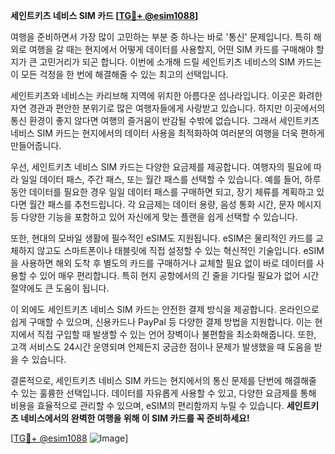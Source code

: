 **세인트키츠 네비스 SIM 카드 [[TG💪+ @esim1088](https://t.me/s/esim1088)]**

여행을 준비하면서 가장 많이 고민하는 부분 중 하나는 바로 '통신' 문제입니다. 특히 해외로 여행을 갈 때는 현지에서 어떻게 데이터를 사용할지, 어떤 SIM 카드를 구매해야 할지가 큰 고민거리가 되곤 합니다. 이번에 소개해 드릴 세인트키츠 네비스의 SIM 카드는 이 모든 걱정을 한 번에 해결해줄 수 있는 최고의 선택입니다.

세인트키츠와 네비스는 카리브해 지역에 위치한 아름다운 섬나라입니다. 이곳은 화려한 자연 경관과 편안한 분위기로 많은 여행자들에게 사랑받고 있습니다. 하지만 이곳에서의 통신 환경이 좋지 않다면 여행의 즐거움이 반감될 수밖에 없습니다. 그래서 세인트키츠 네비스 SIM 카드는 현지에서의 데이터 사용을 최적화하여 여러분의 여행을 더욱 편하게 만들어줍니다.

우선, 세인트키츠 네비스 SIM 카드는 다양한 요금제를 제공합니다. 여행자의 필요에 따라 일일 데이터 패스, 주간 패스, 또는 월간 패스를 선택할 수 있습니다. 예를 들어, 하루 동안 데이터를 필요한 경우 일일 데이터 패스를 구매하면 되고, 장기 체류를 계획하고 있다면 월간 패스를 추천드립니다. 각 요금제는 데이터 용량, 음성 통화 시간, 문자 메시지 등 다양한 기능을 포함하고 있어 자신에게 맞는 플랜을 쉽게 선택할 수 있습니다.

또한, 현대의 모바일 생활에 필수적인 eSIM도 지원됩니다. eSIM은 물리적인 카드를 교체하지 않고도 스마트폰이나 태블릿에 직접 설정할 수 있는 혁신적인 기술입니다. eSIM을 사용하면 해외 도착 후 별도의 카드를 구매하거나 교체할 필요 없이 바로 데이터를 사용할 수 있어 매우 편리합니다. 특히 현지 공항에서의 긴 줄을 기다릴 필요가 없어 시간 절약에도 큰 도움이 됩니다.

이 외에도 세인트키츠 네비스 SIM 카드는 안전한 결제 방식을 제공합니다. 온라인으로 쉽게 구매할 수 있으며, 신용카드나 PayPal 등 다양한 결제 방법을 지원합니다. 이는 현지에서 직접 구입할 때 발생할 수 있는 언어 장벽이나 불편함을 최소화해줍니다. 또한, 고객 서비스도 24시간 운영되며 언제든지 궁금한 점이나 문제가 발생했을 때 도움을 받을 수 있습니다.

결론적으로, 세인트키츠 네비스 SIM 카드는 현지에서의 통신 문제를 단번에 해결해줄 수 있는 훌륭한 선택입니다. 데이터를 자유롭게 사용할 수 있고, 다양한 요금제를 통해 비용을 효율적으로 관리할 수 있으며, eSIM의 편리함까지 누릴 수 있습니다. **세인트키츠 네비스에서의 완벽한 여행을 위해 이 SIM 카드를 꼭 준비하세요!**

[[TG💪+ @esim1088](https://t.me/s/esim1088) ![Image](https://i.postimg.cc/Y0z9fWf4/image.png)]